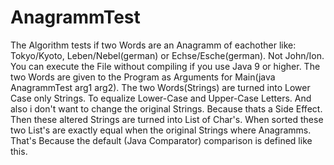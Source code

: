 # AnagrammTest

The Algorithm tests if two Words are an Anagramm of eachother like: Tokyo/Kyoto, Leben/Nebel(german) or Echse/Esche(german). Not John/Ion. You can execute the File without compiling if you use Java 9 or higher. The two Words are given to the Program as Arguments for Main(java AnagrammTest arg1 arg2). The two Words(Strings) are turned into Lower Case only Strings. To equalize Lower-Case and Upper-Case Letters. And also i don't want to change the original Strings. Because thats a Side Effect. Then these altered Strings are turned into List of Char's. When sorted these two List's are exactly equal when the original Strings where Anagramms. That's Because the default (Java Comparator) comparison is defined like this.
